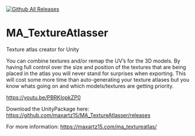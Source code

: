 [![Github All Releases](https://img.shields.io/github/downloads/maxartz15/MA_TextureAtlasser/total.svg)]() 

# MA_TextureAtlasser
Texture atlas creator for Unity

You can combine textures and/or remap the UV’s for the 3D models.
By having full control over the size and position of the textures that are being placed in the atlas you will never stand for surprises when exporting. This will cost some more time than auto-generating your texture atlases but you know whats going on and which models/textures are getting priority.

https://youtu.be/PBRKlopkZP0

Download the UnityPackage here: https://github.com/maxartz15/MA_TextureAtlasser/releases

For more information: https://maxartz15.com/ma_textureatlas/
